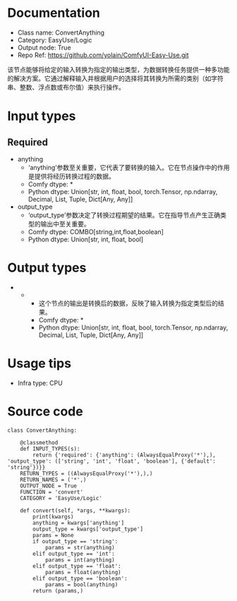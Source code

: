 # Documentation
- Class name: ConvertAnything
- Category: EasyUse/Logic
- Output node: True
- Repo Ref: https://github.com/yolain/ComfyUI-Easy-Use.git

该节点能够将给定的输入转换为指定的输出类型，为数据转换任务提供一种多功能的解决方案。它通过解释输入并根据用户的选择将其转换为所需的类别（如字符串、整数、浮点数或布尔值）来执行操作。

# Input types
## Required
- anything
    - ‘anything’参数至关重要，它代表了要转换的输入。它在节点操作中的作用是提供将经历转换过程的数据。
    - Comfy dtype: *
    - Python dtype: Union[str, int, float, bool, torch.Tensor, np.ndarray, Decimal, List, Tuple, Dict[Any, Any]]
- output_type
    - ‘output_type’参数决定了转换过程期望的结果。它在指导节点产生正确类型的输出中至关重要。
    - Comfy dtype: COMBO[string,int,float,boolean]
    - Python dtype: Union[str, int, float, bool]

# Output types
- *
    - 这个节点的输出是转换后的数据，反映了输入转换为指定类型后的结果。
    - Comfy dtype: *
    - Python dtype: Union[str, int, float, bool, torch.Tensor, np.ndarray, Decimal, List, Tuple, Dict[Any, Any]]

# Usage tips
- Infra type: CPU

# Source code
```
class ConvertAnything:

    @classmethod
    def INPUT_TYPES(s):
        return {'required': {'anything': (AlwaysEqualProxy('*'),), 'output_type': (['string', 'int', 'float', 'boolean'], {'default': 'string'})}}
    RETURN_TYPES = ((AlwaysEqualProxy('*'),),)
    RETURN_NAMES = ('*',)
    OUTPUT_NODE = True
    FUNCTION = 'convert'
    CATEGORY = 'EasyUse/Logic'

    def convert(self, *args, **kwargs):
        print(kwargs)
        anything = kwargs['anything']
        output_type = kwargs['output_type']
        params = None
        if output_type == 'string':
            params = str(anything)
        elif output_type == 'int':
            params = int(anything)
        elif output_type == 'float':
            params = float(anything)
        elif output_type == 'boolean':
            params = bool(anything)
        return (params,)
```